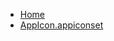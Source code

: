 <!-- docs/_sidebar.md -->
- [Home](/)
- [AppIcon.appiconset](devassistDocs/Tutorials/TabbedViewTutorial/TabbedViewTutorial/Assets.xcassets/AppIcon.appiconset/)